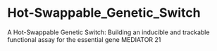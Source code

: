 # Hot-Swappable_Genetic_Switch
A Hot-Swappable Genetic Switch: Building an inducible and trackable functional assay for the essential gene MEDIATOR 21
